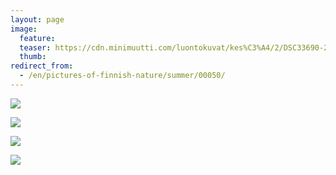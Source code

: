 ```yaml
---
layout: page
image:
  feature:
  teaser: https://cdn.minimuutti.com/luontokuvat/kes%C3%A4/2/DSC33690-245px.jpg
  thumb:
redirect_from:
  - /en/pictures-of-finnish-nature/summer/00050/
---
```


![](https://cdn.minimuutti.com/luontokuvat/kes%C3%A4/2/DSC33676-800px.jpg)

![](https://cdn.minimuutti.com/luontokuvat/kes%C3%A4/2/DSC33688-800px.jpg)

![](https://cdn.minimuutti.com/luontokuvat/kes%C3%A4/2/DSC33689-800px.jpg)

![](https://cdn.minimuutti.com/luontokuvat/kes%C3%A4/2/DSC33690-800px.jpg)
